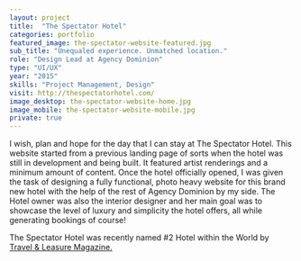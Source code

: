 ```yaml
---
layout: project
title:  "The Spectator Hotel"
categories: portfolio
featured_image: the-spectator-website-featured.jpg
sub_title: "Unequaled experience. Unmatched location."
role: "Design Lead at Agency Dominion"
type: "UI/UX"
year: "2015"
skills: "Project Management, Design"
visit: http://thespectatorhotel.com/
image_desktop: the-spectator-website-home.jpg
image_mobile: the-spectator-website-mobile.jpg
private: true
---
```

I wish, plan and hope for the day that I can stay at The Spectator Hotel. This
website started from a previous landing page of sorts when the hotel was still
in development and being built. It featured artist renderings and a minimum amount
of content. Once the hotel officially opened, I was given the task of designing a
fully functional, photo heavy website for this brand new hotel with the help of
the rest of Agency Dominion by my side. The Hotel owner was also the interior designer
and her main goal was to showcase the level of luxury and simplicity the hotel offers,
all while generating bookings of course!

The Spectator Hotel was recently named #2 Hotel within the World by [Travel & Leasure Magazine.](http://www.travelandleisure.com/worlds-best/hotels-top-100-overall#the-spectator-charleston-south-carolina)
